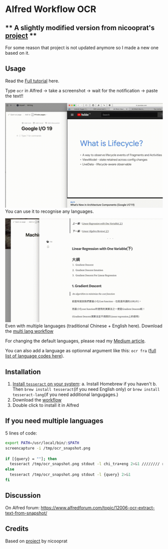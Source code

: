 # Alfred Workflow OCR

## ** A slightly modified version from nicooprat's [project](https://github.com/nicooprat/alfred-ocr) **
For some reason that project is not updated anymore so I made a new one based on it.

## Usage

Read the [Full tutorial](https://medium.com/@johnny0116/ultimate-online-courses-note-taking-with-notion-and-alfred-4c9e473e6ba0) here.

Type `ocr` in Alfred -> take a screenshot -> wait for the notification -> paste the text!!

![normal-use.gif](./normal-use.gif)
You can use it to recognise any languages.

![multi-lang.gif](./multi-lang.gif)
Even with multiple languages (traditional Chinese + English here). Download the [multi lang workflow](https://github.com/johnnyhoichuen/alfred-ocr/blob/master/OCR%20multi%20lang.alfredworkflow)

For changing the default languages, please read my [Medium article](https://medium.com/@johnny0116/ultimate-online-courses-note-taking-with-notion-and-alfred-4c9e473e6ba0).

You can also add a language as optionnal argument like this: `ocr fra` ([full list of language codes here](https://github.com/tesseract-ocr/tesseract/blob/b67ea2c1a70c56053e142a5fb7cc18fb29cdc4b8/src/training/language-specific.sh#L21)).

## Installation

1. [Install `tesseract` on your system](https://github.com/tesseract-ocr/tesseract/wiki#macos): 
   a. Install Homebrew if you haven't
   b. Then `brew install tesseract`(if you need English only) or `brew install tesseract-lang`(if you need additional     langugages.)
2. Download the [workflow](https://github.com/johnnyhoichuen/alfred-ocr/blob/master/OCR%20multi%20lang.alfredworkflow)
3. Double click to install it in Alfred

## If you need multiple languages

5 lines of code:

```bash
export PATH=/usr/local/bin/:$PATH 
screencapture -i /tmp/ocr_snapshot.png

if [{query} = ""]; then 
  tesseract /tmp/ocr_snapshot.png stdout -l chi_tra+eng 2>&1 //////// replace (chi_tra+eng) for your default language(s) here!! 
else 
  tesseract /tmp/ocr_snapshot.png stdout -l {query} 2>&1 
fi
```

## Discussion

On Alfred forum: https://www.alfredforum.com/topic/12006-ocr-extract-text-from-snapshot/


## Credits

Based on [project](https://github.com/nicooprat/alfred-ocr) by nicooprat
